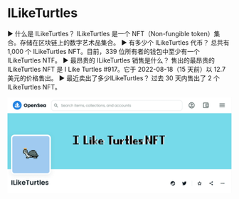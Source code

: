 # ILikeTurtles

▶ 什么是 ILikeTurtles？
ILikeTurtles 是一个 NFT（Non-fungible token）集合。存储在区块链上的数字艺术品集合。
▶ 有多少个 ILikeTurtles 代币？
总共有 1,000 个 ILikeTurtles NFT。目前，339 位所有者的钱包中至少有一个 ILikeTurtles NTF。
▶ 最昂贵的 ILikeTurtles 销售是什么？
售出的最昂贵的 ILikeTurtles NFT 是 I Like Turtles #917。它于 2022-08-18（15 天前）以 12.7 美元的价格售出。
▶ 最近卖出了多少ILikeTurtles？
过去 30 天内售出了 2 个 ILikeTurtles NFT。

![nft](01.png)


